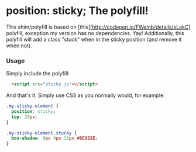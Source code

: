position: sticky;  The polyfill!
========================

This shim/polyfill is based on [this][http://codepen.io/FWeinb/details/xLakC] polyfill, exception my version has no dependencies. Yay! Additionally, this polyfill will add a class "stuck" when in the sticky position (and remove it when not).

### Usage
Simply include the polyfill:

``` html
  <script src="sticky.js"></script>
```

And that's it. Simply use CSS as you normally would, for example:

``` css
.my-sticky-element {
  position: sticky;
  top: 20px;
}

.my-sticky-element.stucky {
  box-shadow: 0px 4px 13px #8E8E8E;
}
```
